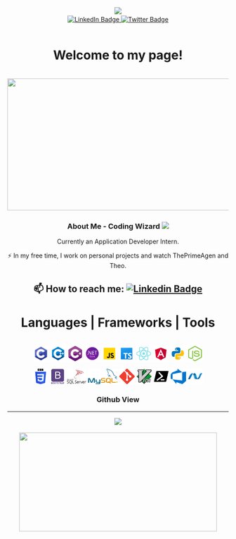 <div id="header" align="center">
  <img src="https://media.giphy.com/media/aEwLTJvYxwo1L09oyP/giphy.gif" width="100"/>
  <div id="badges">
    <a href="your-linkedin-URL">
      <img src="https://img.shields.io/badge/LinkedIn-blue?style=for-the-badge&logo=linkedin&logoColor=white" alt="LinkedIn Badge" width="100"/>
    </a>
    <a href="your-twitter-URL">
      <img src="https://img.shields.io/badge/Twitter-blue?style=for-the-badge&logo=twitter&logoColor=white" alt="Twitter Badge" width="100"/>
    </a>
  </div>
  <img src="https://komarev.com/ghpvc/?username=NineTailSecurity&style=flat-square&color=blue" alt=""/>
  <h1>
    Welcome to my page!
  </h1>
  <div align="center">
    <br />
  <img src="https://media.giphy.com/media/wwg1suUiTbCY8H8vIA/giphy-downsized-large.gif" width="600" height="300"/>
  </div>

  ### About Me - Coding Wizard <img src="https://media.giphy.com/media/WUlplcMpOCEmTGBtBW/giphy.gif" width="30">
  
  Currently an Application Developer Intern.

  :zap: In my free time, I work on personal projects and watch ThePrimeAgen and Theo.

  :mailbox: How to reach me: [![Linkedin Badge](https://img.shields.io/badge/-Logan-blue?style=flat&logo=Linkedin&logoColor=white)]([your-linkedin-url](https://www.linkedin.com/in/logan-garrett-43a68a220/))
  ---
  
  <div>
   <h1 align="center"> Languages | Frameworks | Tools </h1>
     <p align="center">
      </br>
      <code><img title="C Programming" height="35" src="./icons/c.svg"></code>
      <code><img title="C++ Programming" height="35" src="./icons/c++.svg"></code>
      <code><img title="C# Programming" height="35" src="./icons/c_sharp.svg"></code>
      <code><img title=".NET Framework" height="35" src="./icons/.net.svg"></code>
      <code><img title="JavaScript" height="35" src="./icons/javascript.svg"></code>
      <code><img title="TypeScript" height="35" src="./icons/ts.svg"></code>
      <code><img title="ReactJS" height="35" src="./icons/react.svg"></code>
      <code><img title="Angular" height="35" src="./icons/angular.svg"></code>
      <code><img title="Python" height="35" src="./icons/python.svg"></code>
      <code><img title="NodeJS" height="35" src="./icons/node_js.svg"></code>
     </p>
     <p align="center">
      <code><img title="CSS" height="35" src="./icons/css.svg"></code>
      <code><img title="BootStrap" height="35" src="./icons/bootstrap.svg"></code>
      <code><img title="SQL Server" height="35" src="./icons/sql.svg"></code>
      <code><img title="MySQL" height="35" src="./icons/mysql.svg"></code>
      <code><img title="Git" height="35" src="./icons/git.svg"></code>
      <code><img title="Vim" height="35" src="./icons/vim.svg"></code>
      <code><img title="Powershell" height="35" src="./icons/powershell.svg"></code>
      <code><img title="Microsoft Azure DevOps" height="35" src="./icons/azure-devops.svg"></code>
      <code><img title="Microsoft .Net" height="35" src="./icons/dotnet.svg"></code>
    </p>
  </div>
  
  ### Github View
  ---------------
  <p align="center">
    <img src="https://readme-stats-cwvn.vercel.app/api?username=NineTailSecurity&custom_title=NineTailSecurity+-+Logan+Garrett&border_color=53F6F7&show_icons=true&count_private=true&theme=react">
  </p>
  <p align="center">
    <img height="225" width="450" src="https://readme-stats-cwvn.vercel.app/api/top-langs/?username=NineTailSecurity&layout=compact&langs_count=10&hide=jupyter%20notebook&exclude_repo=FTP-Client-Server,Linked-Attributes-Implementation,DirectLinks-Update-Dirs&count-private=true&theme=react&border_color=53F6F7"/>
  </p>
</div>
